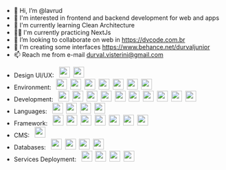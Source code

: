 - 👋 Hi, I’m @lavrud
- 👀 I'm interested in frontend and backend development for web and apps
- 🌱 I'm currently learning Clean Architecture
- 💪🏻 I'm currently practicing NextJs
- 💞️ I’m looking to collaborate on web in https://dvcode.com.br
- 🎨 I'm creating some interfaces https://www.behance.net/durvaljunior
- 📫 Reach me from e-mail durval.visterini@gmail.com
<!---
lavrud/lavrud is a ✨ special ✨ repository because its `README.md` (this file) appears on your GitHub profile.
You can click the Preview link to take a look at your changes.
--->
<!--<div align="left">
  <img height="180em" src="https://github-readme-stats.vercel.app/api/top-langs/?username=lavrud&layout=compact&langs_count=12&hide_border=enabled&theme=tokyonight"/>
  <img height="180em" src="https://github-readme-stats.vercel.app/api?username=lavrud&layout=compact&show_icons=true&hide_border=enable&include_all_commits=true&count_private=true&theme=tokyonight"/>
</div>-->

  * Design UI/UX: &nbsp;
  <img height="25em" src="https://cdn.jsdelivr.net/gh/devicons/devicon/icons/figma/figma-original.svg" />&nbsp;
  <img height="25em" src="https://cdn.jsdelivr.net/gh/devicons/devicon/icons/xd/xd-plain.svg" />&nbsp;
  * Environment: &nbsp;
  <img height="25em" src="https://cdn.jsdelivr.net/gh/devicons/devicon/icons/vscode/vscode-original.svg" />&nbsp;
  <img height="25em" src="https://cdn.jsdelivr.net/gh/devicons/devicon/icons/ubuntu/ubuntu-original.svg" />&nbsp;
  <img height="25em" src="https://cdn.jsdelivr.net/gh/devicons/devicon/icons/npm/npm-original-wordmark.svg" />&nbsp;
  <img height="25em" src="https://cdn.jsdelivr.net/gh/devicons/devicon/icons/yarn/yarn-original.svg" />&nbsp;
  <img height="25em" src="https://cdn.jsdelivr.net/gh/devicons/devicon/icons/git/git-plain.svg" />&nbsp;
  <img height="25em" src="https://cdn.jsdelivr.net/gh/devicons/devicon/icons/docker/docker-original.svg" />&nbsp;
  <img height="25em" src="https://cdn.jsdelivr.net/gh/devicons/devicon@latest/icons/kubernetes/kubernetes-original-wordmark.svg" />&nbsp;
  * Development: &nbsp;
  <img height="25em" src="https://cdn.jsdelivr.net/gh/devicons/devicon/icons/sass/sass-original.svg" />&nbsp;
  <img height="25em" src="https://cdn.jsdelivr.net/gh/devicons/devicon/icons/gulp/gulp-plain.svg" />&nbsp;
  <img height="25em" src="https://cdn.jsdelivr.net/gh/devicons/devicon/icons/composer/composer-original.svg" />&nbsp;
  <img height="25em" src="https://cdn.jsdelivr.net/gh/devicons/devicon/icons/html5/html5-original.svg" />&nbsp;
  <img height="25em" src="https://cdn.jsdelivr.net/gh/devicons/devicon/icons/css3/css3-original.svg" />&nbsp;
  <img height="25em" src="https://cdn.jsdelivr.net/gh/devicons/devicon/icons/react/react-original-wordmark.svg" />&nbsp;
  <img height="25em" src="https://cdn.jsdelivr.net/gh/devicons/devicon/icons/webpack/webpack-original.svg" />&nbsp;
  <img height="25em" src="https://cdn.jsdelivr.net/gh/devicons/devicon/icons/jquery/jquery-plain.svg" />&nbsp;
  <img height="25em" src="https://cdn.jsdelivr.net/gh/devicons/devicon/icons/jamstack/jamstack-original.svg" />&nbsp;
  <img height="25em" src="https://cdn.jsdelivr.net/gh/devicons/devicon/icons/graphql/graphql-plain.svg" />&nbsp;
  * Languages: &nbsp;
  <img height="25em" src="https://cdn.jsdelivr.net/gh/devicons/devicon/icons/csharp/csharp-original.svg" />&nbsp;
  <img height="25em" src="https://cdn.jsdelivr.net/gh/devicons/devicon/icons/javascript/javascript-original.svg" />&nbsp;
  <img height="25em" src="https://cdn.jsdelivr.net/gh/devicons/devicon/icons/typescript/typescript-original.svg" />&nbsp; 
  <img height="25em" src="https://cdn.jsdelivr.net/gh/devicons/devicon/icons/php/php-original.svg" />&nbsp;
  * Framework: &nbsp;
  <img height="25em" src="https://cdn.jsdelivr.net/gh/devicons/devicon/icons/dotnetcore/dotnetcore-original.svg" />&nbsp;
  <img height="25em" src="https://cdn.jsdelivr.net/gh/devicons/devicon/icons/bootstrap/bootstrap-original.svg" />&nbsp;
  <img height="25em" src="https://cdn.jsdelivr.net/gh/devicons/devicon/icons/tailwindcss/tailwindcss-original.svg" />&nbsp;
  <img height="25em" src="https://cdn.jsdelivr.net/gh/devicons/devicon/icons/nodejs/nodejs-original.svg" />&nbsp;
  <img height="25em" src="https://cdn.jsdelivr.net/gh/devicons/devicon/icons/nestjs/nestjs-original.svg" />&nbsp;
  <img height="25em" src="https://cdn.jsdelivr.net/gh/devicons/devicon/icons/nextjs/nextjs-original.svg" />&nbsp; 
  <img height="25em" src="https://cdn.jsdelivr.net/gh/devicons/devicon@latest/icons/express/express-original-wordmark.svg" />&nbsp;
  * CMS: &nbsp;
  <img height="25em" src="https://cdn.jsdelivr.net/gh/devicons/devicon/icons/wordpress/wordpress-original.svg" />&nbsp;
  * Databases: &nbsp;
  <img height="25em" src="https://cdn.jsdelivr.net/gh/devicons/devicon/icons/mysql/mysql-original.svg" />&nbsp;
  <img height="25em" src="https://cdn.jsdelivr.net/gh/devicons/devicon/icons/mongodb/mongodb-plain.svg" />&nbsp;
  <img height="25em" src="https://cdn.jsdelivr.net/gh/devicons/devicon/icons/postgresql/postgresql-plain.svg" />&nbsp;
  <img height="25em" src="https://cdn.jsdelivr.net/gh/devicons/devicon/icons/oracle/oracle-original.svg" />&nbsp; 
  * Services Deployment: &nbsp;
  <img height="25em" src="https://cdn.jsdelivr.net/gh/devicons/devicon/icons/azure/azure-original.svg" />&nbsp;
  <img height="25em" src="https://cdn.jsdelivr.net/gh/devicons/devicon/icons/amazonwebservices/amazonwebservices-plain-wordmark.svg" />&nbsp;
  <img height="25em" src="https://cdn.jsdelivr.net/gh/devicons/devicon/icons/googlecloud/googlecloud-original.svg" />&nbsp;
  <img height="25em" src="https://cdn.jsdelivr.net/gh/devicons/devicon/icons/firebase/firebase-plain.svg" />&nbsp;

